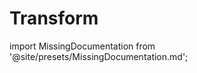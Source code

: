 # Transform

import MissingDocumentation from '@site/presets/MissingDocumentation.md';

<MissingDocumentation/>
